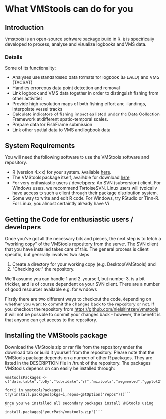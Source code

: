 # What VMStools can do for you #

## Introduction ##

Vmstools is an open-source software package build in R. It is specifically developed to process, analyse and visualize logbooks and VMS data.

### Details ###
Some of its functionality:
  * Analyses use standardised data formats for logbook (EFLALO) and VMS (TACSAT)
  * Handles erroneous data point detection and removal
  * Link logbook and VMS data together in order to distinguish fishing from other activities
  * Provide high-resolution maps of both fishing effort and -landings, interpolate vessel tracks
  * Calculate indicators of fishing impact as listed under the Data Collection Framework at different spatio-temporal scales.
  * Prepare data for FishFrame submission
  * Link other spatial data to VMS and logbook data

## System Requirements ##
You will need the following software to use the VMStools software and repository.

  * R (version 4.x.x) for your system. Available [here](http://www.r-project.org).
  * The VMStools package itself, available for download [here](https://github.com/nielshintzen/vmstools/releases/)
  * For very enthusiastic users / developers: An SVN (subversion) client. For Windows users, we recommend TortoiseSVN. Linux users will typically have access to such a client through their package distribution system.
  * Some way to write and edit R code. For Windows, try RStudio or Tinn-R. For Linux, you almost certaintly already have Vi

## Getting the Code for enthusiastic users / developers ##
Once you've got all the necessary bits and pieces, the next step is to fetch a "working copy" of the VMStools repository from the server. The SVN client that you have installed takes care of this. The general process is client specific, but generally involves two steps
  1. Create a directory for your working copy (e.g. Desktop/VMStools) and
  1. "Checking out" the repository.

We'll assume you can handle 1 and 2. yourself, but number 3. is a bit trickier, and is of course dependent on your SVN client. There are a number of good resources available e.g. for windows

Firstly there are two different ways to checkout the code, depending on whether you want to commit the changes back to the repository or not. If you checkout the repository from https://github.com/nielshintzen/vmstools it will not be possible to commit your changes back - however, the benefit is that anyone can get access to the repository.

## Installing the VMStools package ##
Download the VMStools zip or rar file from the repository under the download tab or build it yourself from the repository. Please note that the VMStools package depends on a number of other R packages. They are listed in the DESCRIPTION file in /trunk of the repository.
The packages VMStools depends on can easily be installed through:
```
vmstoolsPackages <-  c("data.table","doBy","lubridate","sf","mixtools","segmented","ggplot2")

for(i in vmstoolsPackages)       try(install.packages(pkgs=i,repos=getOption("repos")))```

Once you've installed all secondary packages install VMStools using ```
install.packages("yourPath/vmstools.zip")```